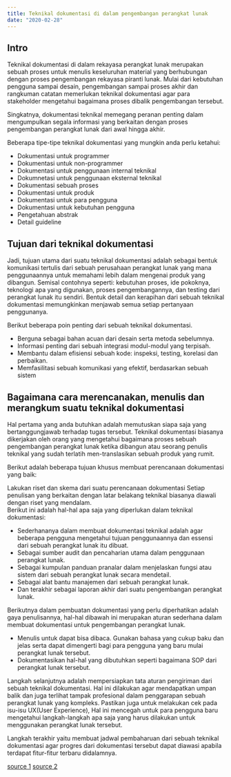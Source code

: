 ```yaml
---
title: Teknikal dokumentasi di dalam pengembangan perangkat lunak
date: "2020-02-28"
---
```


## Intro
Teknikal dokumentasi di dalam rekayasa perangkat lunak merupakan sebuah proses untuk menulis keseluruhan material yang berhubungan dengan proses pengembangan rekayasa piranti lunak. Mulai dari kebutuhan pengguna sampai desain, pengembangan sampai proses akhir dan rangkuman catatan memerlukan teknikal dokumentasi agar para stakeholder mengetahui bagaimana proses dibalik pengembangan tersebut.

Singkatnya, dokumentasi teknikal memegang peranan penting dalam mengumpulkan segala informasi yang berkaitan dengan proses pengembangan perangkat lunak dari awal hingga akhir.

Beberapa tipe-tipe teknikal dokumentasi yang mungkin anda perlu ketahui:
- Dokumentasi untuk programmer
- Dokumentasi untuk non-programmer
- Dokumentasi untuk penggunaan internal teknikal
- Dokumnetasi untuk penggunaan eksternal teknikal
- Dokumentasi sebuah proses
- Dokumentasi untuk produk
- Dokumentasi untuk para pengguna
- Dokumentasi untuk kebutuhan pengguna
- Pengetahuan abstrak
- Detail guideline

## Tujuan dari teknikal dokumentasi
Jadi, tujuan utama dari suatu teknikal dokumentasi adalah sebagai bentuk komunikasi tertulis dari sebuah perusahaan perangkat lunak yang mana penggunaannya untuk memahami lebih dalam mengenai produk yang dibangun. Semisal contohnya seperti: kebutuhan proses, ide pokoknya, teknologi apa yang digunakan, proses pengembangannya, dan testing dari perangkat lunak itu sendiri. Bentuk detail dan kerapihan dari sebuah teknikal dokumentasi memungkinkan menjawab semua setiap pertanyaan penggunanya.

Berikut beberapa poin penting dari sebuah teknikal dokumentasi.
- Berguna sebagai bahan acuan dari desain serta metoda sebelumnya.
- Informasi penting dari sebuah integrasi modul-modul yang terpisah.
- Membantu dalam efisiensi sebuah kode: inspeksi, testing, korelasi dan perbaikan.
- Memfasilitasi sebuah komunikasi yang efektif, berdasarkan sebuah sistem 

## Bagaimana cara merencanakan, menulis dan merangkum suatu teknikal dokumentasi
Hal pertama yang anda butuhkan adalah memutuskan siapa saja yang bertanggungjawab terhadap tugas tersebut. Teknikal dokumentasi biasanya dikerjakan oleh orang yang mengetahui bagaimana proses sebuah pengembangan perangkat lunak ketika dibangun atau seorang penulis teknikal yang sudah terlatih men-translasikan sebuah produk yang rumit. 

Berikut adalah beberapa tujuan khusus membuat perencanaan dokumentasi yang baik: 

Lakukan riset dan skema dari suatu perencanaan dokumentasi
Setiap penulisan yang berkaitan dengan latar belakang teknikal biasanya diawali dengan riset yang mendalam.   
Berikut ini adalah hal-hal apa saja yang diperlukan dalam teknikal dokumentasi:
- Sederhananya dalam membuat dokumentasi teknikal adalah agar beberapa pengguna mengetahui tujuan penggunaannya dan essensi dari sebuah perangkat lunak itu dibuat.
- Sebagai sumber audit dan pencaharian utama dalam penggunaan perangkat lunak.
- Sebagai kumpulan panduan pranalar dalam menjelaskan fungsi atau sistem dari sebuah perangkat lunak secara mendetail.
- Sebagai alat bantu manajemen dari sebuah perangkat lunak.
- Dan terakhir sebagai laporan akhir dari suatu pengembangan perangkat lunak.

Berikutnya dalam pembuatan dokumentasi yang perlu diperhatikan adalah gaya penulisannya, hal-hal dibawah ini merupakan aturan sederhana dalam membuat dokumentasi untuk pengembangan perangkat lunak.
- Menulis untuk dapat bisa dibaca. Gunakan bahasa yang cukup baku dan jelas serta dapat dimengerti bagi para pengguna yang baru mulai perangkat lunak tersebut.
- Dokumentasikan hal-hal yang dibutuhkan seperti bagaimana SOP dari perangkat lunak tersebut.

Langkah selanjutnya adalah mempersiapkan tata aturan pengiriman dari sebuah teknikal dokumentasi. Hal ini dilakukan agar mendapatkan umpan balik dan juga terlihat tampak profesional dalam penggarapan sebuah perangkat lunak yang kompleks. 
Pastikan juga untuk melakukan cek pada isu-isu UX(User Experience), Hal ini mencegah untuk para pengguna baru mengetahui langkah-langkah apa saja yang harus dilakukan untuk menggunakan perangkat lunak tersebut.

Langkah terakhir yaitu membuat jadwal pembaharuan dari sebuah teknikal dokumentasi agar progres dari dokumentasi tersebut dapat diawasi apabila terdapat fitur-fitur terbaru didalamnya.



[source 1](https://dev.to/codingpixelus/importance-of-technical-documentation-in-software-development-50e5)
[source 2](https://plan.io/blog/technical-documentation/#when-why-and-how-to-properly-use-technical-documentation)